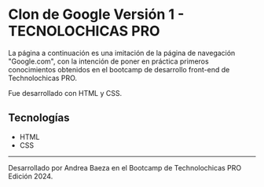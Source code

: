 # Clon de Google Versión 1 - TECNOLOCHICAS PRO

La página a continuación es una imitación de la página de navegación "Google.com", con la intención de poner en práctica primeros conocimientos obtenidos en el bootcamp de desarrollo front-end de Technolochicas PRO.

Fue desarrollado con HTML y CSS.

## Tecnologías

* HTML
* CSS

<!-- creo q es un comentario -->
---- 

Desarrollado por Andrea Baeza en el Bootcamp de Technolochicas PRO Edición 2024.
